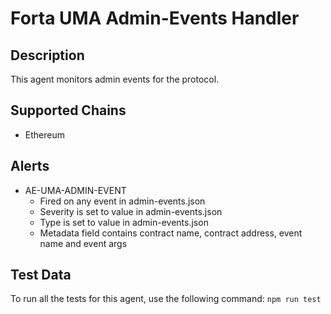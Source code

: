# Forta UMA Admin-Events Handler

## Description

This agent monitors admin events for the protocol.

## Supported Chains

- Ethereum

## Alerts

<!-- -->
- AE-UMA-ADMIN-EVENT
  - Fired on any event in admin-events.json
  - Severity is set to value in admin-events.json
  - Type is set to value in admin-events.json
  - Metadata field contains contract name, contract address, event name and event args

## Test Data

To run all the tests for this agent, use the following command: `npm run test`
